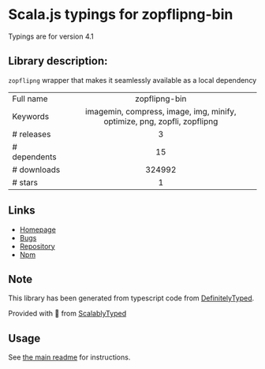 
# Scala.js typings for zopflipng-bin

Typings are for version 4.1

## Library description:
`zopflipng` wrapper that makes it seamlessly available as a local dependency

|                    |                 |
| ------------------ | :-------------: |
| Full name          | zopflipng-bin |
| Keywords           | imagemin, compress, image, img, minify, optimize, png, zopfli, zopflipng |
| # releases         | 3 |
| # dependents       | 15 |
| # downloads        | 324992 |
| # stars            | 1 |

## Links
- [Homepage](https://github.com/imagemin/zopflipng-bin#readme)
- [Bugs](https://github.com/imagemin/zopflipng-bin/issues)
- [Repository](https://github.com/imagemin/zopflipng-bin)
- [Npm](https://www.npmjs.com/package/zopflipng-bin)
    


## Note
This library has been generated from typescript code from [DefinitelyTyped](https://definitelytyped.org).

Provided with :purple_heart: from [ScalablyTyped](https://github.com/oyvindberg/ScalablyTyped)

## Usage
See [the main readme](../../readme.md) for instructions.


